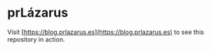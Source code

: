 # prLázarus

Visit [https://blog.prlazarus.es](https://blog.prlazarus.es) to see this repository in action.

